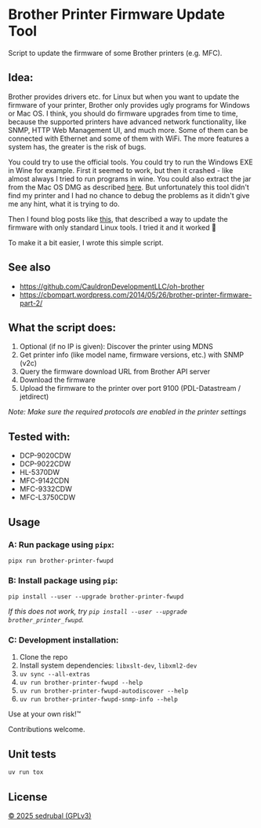 # Brother Printer Firmware Update Tool

Script to update the firmware of some Brother printers (e.g. MFC).

## Idea:

Brother provides drivers etc. for Linux but when you want to update the firmware of your printer,
Brother only provides ugly programs for Windows or Mac OS.
I think, you should do firmware upgrades from time to time, because the supported printers have
advanced network functionality, like SNMP, HTTP Web Management UI, and much more.
Some of them can be connected with Ethernet and some of them with WiFi.
The more features a system has, the greater is the risk of bugs.

You could try to use the official tools. You could try to run the Windows EXE in Wine for example.
First it seemed to work, but then it crashed - like almost always I tried to run programs in wine.
You could also extract the jar from the Mac OS DMG as described [here](https://avandorp.wordpress.com/2009/07/21/brother-printer-firmware-update-with-linux-brother-druckerfirmware-update-mit-linux/).
But unfortunately this tool didn't find my printer and I had no chance to debug the problems as it
didn't give me any hint, what it is trying to do.

Then I found blog posts like
[this](https://www.earth.li/~noodles/blog/2015/11/updating-hl3040cn-firmware.html), that described a
way to update the firmware with only standard Linux tools.
I tried it and it worked :tada:

To make it a bit easier, I wrote this simple script.

## See also

- https://github.com/CauldronDevelopmentLLC/oh-brother
- https://cbompart.wordpress.com/2014/05/26/brother-printer-firmware-part-2/

## What the script does:

1. Optional (if no IP is given): Discover the printer using MDNS
2. Get printer info (like model name, firmware versions, etc.) with SNMP (v2c)
3. Query the firmware download URL from Brother API server
4. Download the firmware
5. Upload the firmware to the printer over port 9100 (PDL-Datastream / jetdirect)

*Note: Make sure the required protocols are enabled in the printer settings*

## Tested with:

- DCP-9020CDW
- DCP-9022CDW
- HL-5370DW
- MFC-9142CDN
- MFC-9332CDW
- MFC-L3750CDW

## Usage

### A: Run package using `pipx`:

```shell
pipx run brother-printer-fwupd
```

### B: Install package using `pip`:

```shell
pip install --user --upgrade brother-printer-fwupd
```

*If this does not work, try `pip install --user --upgrade brother_printer_fwupd`.*

### C: Development installation:

1. Clone the repo
2. Install system dependencies: `libxslt-dev`, `libxml2-dev`
3. `uv sync --all-extras`
4. `uv run brother-printer-fwupd --help`
5. `uv run brother-printer-fwupd-autodiscover --help`
6. `uv run brother-printer-fwupd-snmp-info --help`

Use at your own risk!™

Contributions welcome.

## Unit tests

```bash
uv run tox
```

## License

[© 2025 sedrubal (GPLv3)](./LICENSE)
